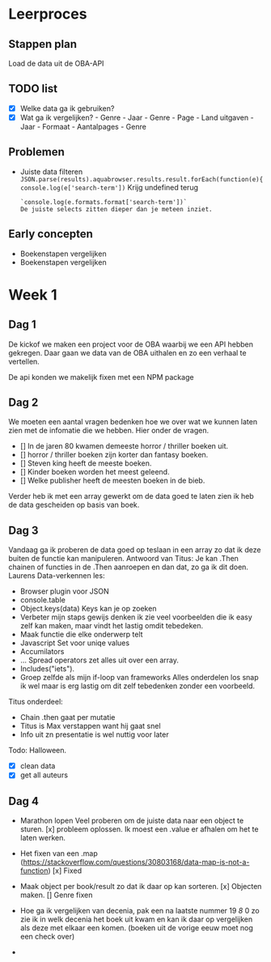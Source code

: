 # Leerproces

## Stappen plan

 Load de data uit de OBA-API

## TODO list

- [x] Welke data ga ik gebruiken?
- [x] Wat ga ik vergelijken?
    \- Genre - Jaar
    \- Genre - Page
    \- Land uitgaven - Jaar
    \- Formaat - Aantalpages - Genre

## Problemen

-   Juiste data filteren
    `JSON.parse(results).aquabrowser.results.result.forEach(function(e){
        console.log(e['search-term'])`
        Krijg undefined terug

        `console.log(e.formats.format['search-term'])`
        De juiste selects zitten dieper dan je meteen inziet.

## Early concepten

-   Boekenstapen vergelijken
-   Boekenstapen vergelijken

# Week 1

## Dag 1

De kickof we maken een project voor de OBA waarbij we een API hebben gekregen. Daar gaan we data van de OBA uithalen en zo een verhaal te vertellen.

De api konden we makelijk fixen met een NPM package

## Dag 2

We moeten een aantal vragen bedenken hoe we over wat we kunnen laten zien met de infomatie die we hebben.
Hier onder de vragen.
- \[] In de jaren 80 kwamen demeeste horror / thriller boeken uit.
- \[] horror / thriller boeken zijn korter dan fantasy boeken.
- \[] Steven king heeft de meeste boeken.
- \[] Kinder boeken worden het meest geleend.
- \[] Welke publisher heeft de meesten boeken in de bieb.

Verder heb ik met een array gewerkt om de data goed te laten zien ik heb de data gescheiden op basis van boek.

## Dag 3

Vandaag ga ik proberen de data goed op teslaan in een array zo dat ik deze buiten de functie kan manipuleren.
Antwoord van Titus: Je kan .Then chainen of functies in de .Then aanroepen en dan dat, zo ga ik dit doen.
Laurens Data-verkennen les:

-   Browser plugin voor JSON
-   console.table
-   Object.keys(data) Keys kan je op zoeken
-   Verbeter mijn staps gewijs denken ik zie veel voorbeelden die ik easy zelf kan maken, maar vindt het lastig omdit tebedeken.
-   Maak functie die elke onderwerp telt
-   Javascript Set voor uniqe values
-   Accumilators
-   ... Spread operators zet alles uit over een array.
-   Includes("iets").
-   Groep zelfde als mijn if-loop van frameworks
    Alles onderdelen los snap ik wel maar is erg lastig om dit zelf tebedenken zonder een voorbeeld.

Titus onderdeel:

-   Chain .then gaat per mutatie
-   Titus is Max verstappen want hij gaat snel
-   Info uit zn presentatie is wel nuttig voor later

Todo: Halloween.
- [X] clean data
- [X] get all auteurs

## Dag 4

-   Marathon lopen
    Veel proberen om de juiste data naar een object te sturen.
    [x] probleem oplossen.
    Ik moest een .value er afhalen om het te laten werken.

-   Het fixen van een .map (https://stackoverflow.com/questions/30803168/data-map-is-not-a-function)
    [x] Fixed

-   Maak object per book/result zo dat ik daar op kan sorteren.
    [x] Objecten maken.
    [] Genre fixen

-   Hoe ga ik vergelijken van decenia, pak een na laatste nummer 19 *8* 0 zo zie ik in welk decenia het boek uit kwam en kan ik daar op vergelijken als deze met elkaar een komen.
(boeken uit de vorige eeuw moet nog een check over)

-
